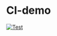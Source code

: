 # CI-demo
[![Test](https://github.com/MaxZhiHu/CI-demo/workflows/test-env-deploy/badge.svg)](https://github.com/MaxZhiHu/CI-demo/actions?workflow=test-env-deploy)
